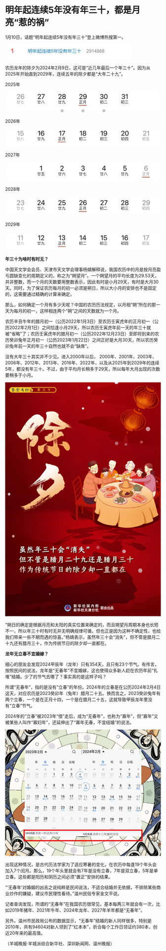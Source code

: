 # 明年起连续5年没有年三十，都是月亮“惹的祸”

1月10日，话题“明年起连续5年没有年三十”登上微博热搜第一。

![37b9bd88f739bd051fd72c748d514dab.jpg](https://raw.githubusercontent.com/qqhsx/qqnews_image/main/2024/01/10/明年起连续5年没有年三十，都是月亮“惹的祸”/37b9bd88f739bd051fd72c748d514dab.jpg)

农历龙年的除夕为2024年2月9日，这可是“近几年最后一个年三十”。因为从2025年开始直到2029年，连续五年的除夕都是“大年二十九”。

2025年

![bfa3948fd0c266a2efcb3b47da87a4ae.jpg](https://raw.githubusercontent.com/qqhsx/qqnews_image/main/2024/01/10/明年起连续5年没有年三十，都是月亮“惹的祸”/bfa3948fd0c266a2efcb3b47da87a4ae.jpg)

2026年

![f99fdf5c03de1da7c40b38d91f62e077.jpg](https://raw.githubusercontent.com/qqhsx/qqnews_image/main/2024/01/10/明年起连续5年没有年三十，都是月亮“惹的祸”/f99fdf5c03de1da7c40b38d91f62e077.jpg)

2027年

![1e2a09a330196498a544c9d15e79358a.jpg](https://raw.githubusercontent.com/qqhsx/qqnews_image/main/2024/01/10/明年起连续5年没有年三十，都是月亮“惹的祸”/1e2a09a330196498a544c9d15e79358a.jpg)

2028年

![0ca5a4a52bda9f355ebc1a073da9e15b.jpg](https://raw.githubusercontent.com/qqhsx/qqnews_image/main/2024/01/10/明年起连续5年没有年三十，都是月亮“惹的祸”/0ca5a4a52bda9f355ebc1a073da9e15b.jpg)

2029年

![52a01c9f6b92a2599f084e2a97e2ec19.jpg](https://raw.githubusercontent.com/qqhsx/qqnews_image/main/2024/01/10/明年起连续5年没有年三十，都是月亮“惹的祸”/52a01c9f6b92a2599f084e2a97e2ec19.jpg)

**年三十为啥时有时无？**

中国天文学会会员、天津市天文学会理事杨婧解释说，我国农历中的月是按月亮盈亏圆缺变化的周期定义的，称之为“朔望月”。一个朔望月的平均长度为29.53天，并非整数，而一个月的天数要用整数表示，因此有时是小月29天，有时是大月30天。同时，为了保证农历每月的初一必须是朔日，所以大小月的安排也不是固定的，这需要通过精确的计算来确定。

那么，如何确定一个月有多少天呢？中国的农历历法规定，以月相“朔”所在的那一天为每月的初一，这样相连两个“朔”之间的天数就为一个月。

农历辛丑牛年的腊月初一（公历2022年1月3日）至农历壬寅虎年的正月初一（公历2022年2月1日）之间恰逢小月29天，所以农历壬寅虎年前一天的年三十就被“省略”了；农历壬寅虎年的腊月初一（公历2022年12月23日）至即将到来的农历癸卯兔年正月初一（公历2023年1月22日）之间正好是大月30天，所以农历癸卯兔年前一天的年三十自然也就不会“缺席”。

没有大年三十其实并不少见。进入2000年以后，
2000年、2001年、2003年、2006年、2012年、2013年、2016年、2022年，以及从2025年到2029年的连续5年，都没有年三十。不过，由于平均月长稍多于29天，所以每年大月出现的次数要稍多于小月。

![50587e2bcd4d81a0a21c09e2cd6d4110.jpg](https://raw.githubusercontent.com/qqhsx/qqnews_image/main/2024/01/10/明年起连续5年没有年三十，都是月亮“惹的祸”/50587e2bcd4d81a0a21c09e2cd6d4110.jpg)

“朔日的确定是根据月亮和太阳的真实位置来确定的，而且朔望月周期本身也长短不一，所以年三十时有时无并无明确规律可循，但也正是因为这种不确定性，也给我们带来一些不期而遇的惊喜。”杨婧表示，虽然年三十会“消失”，但不管是腊月二十九还有腊月三十，作为传统节日的除夕却一直都在。

**龙年无立春不宜婚嫁？**

细心的朋友会发现2024甲辰年（龙年）只有354天，且只有23个节气。有传言，按照民间的说法，龙年是“无春年”不宜婚嫁，这也使得众多新人赶在农历年前“扎堆”结婚。少了的节气去哪了？事实真的是这样子吗？

所谓“无春年”，指的是没有“立春”的年份。2024年的立春是在公历2024年2月4日这天，对应农历是2023癸卯年（兔年）腊月二十五。换而言之，2023癸卯兔年有两个立春，一个是在正月十四，一个是在腊月二十五，这就导致甲辰龙年里没有“立春”节气。

2024年的“立春”被2023年“借”走后，成为“无春年”，也称为“寡年”，但“寡年”又被某些人叫作“寡妇年”，还延伸出了“寡年无春，不宜结婚”的说法。

![a0fb1a264089e0b1e73824b57841f657.jpg](https://raw.githubusercontent.com/qqhsx/qqnews_image/main/2024/01/10/明年起连续5年没有年三十，都是月亮“惹的祸”/a0fb1a264089e0b1e73824b57841f657.jpg)

出现这种情况，是古代历法学家为了适应寒暑的变化，在农历中每逢19个年头会加入7个闰月。那么，19个年头里就会有7年是没有立春，7年是双立春，5年是单立春。这些都是阳历和阴历之间必须“置正”安排的结果。

“‘无春年’对婚姻的凶吉之说纯粹是民间说法，不适合结婚并无依据，不排除某些商业炒作的嫌疑，建议市民理性看待。”温州民俗专家金文平说。

记者查询发现，所谓的“无春年”在我国农历很常见，基本每两三年就会有一次，比如2019年猪年、2021年牛年、2024年龙年、2027年羊年都是“无春年”。

另外，温州市民政局公布的数据显示，“无春年”结婚的新人同样很多，特别是2010年，共有94604对新人领到了“红本本”，折合每个工作日领证约380本，创近20年来的最高值。

（羊城晚报·羊城派综合新华社、深圳新闻网、温州晚报）

